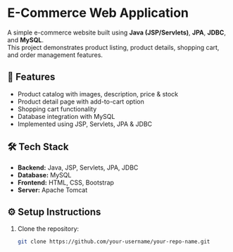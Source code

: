 # E-Commerce Web Application

A simple e-commerce website built using **Java (JSP/Servlets)**, **JPA**, **JDBC**, and **MySQL**.  
This project demonstrates product listing, product details, shopping cart, and order management features.

## 🚀 Features
- Product catalog with images, description, price & stock
- Product detail page with add-to-cart option
- Shopping cart functionality
- Database integration with MySQL
- Implemented using JSP, Servlets, JPA & JDBC

## 🛠 Tech Stack
- **Backend:** Java, JSP, Servlets, JPA, JDBC  
- **Database:** MySQL  
- **Frontend:** HTML, CSS, Bootstrap  
- **Server:** Apache Tomcat  

## ⚙️ Setup Instructions
1. Clone the repository:
   ```bash
   git clone https://github.com/your-username/your-repo-name.git
